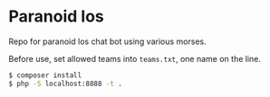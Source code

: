 # Paranoid los
Repo for paranoid los chat bot using various morses.

Before use, set allowed teams into `teams.txt`, one name on the line.

```bash
$ composer install
$ php -S localhost:8888 -t .
```
